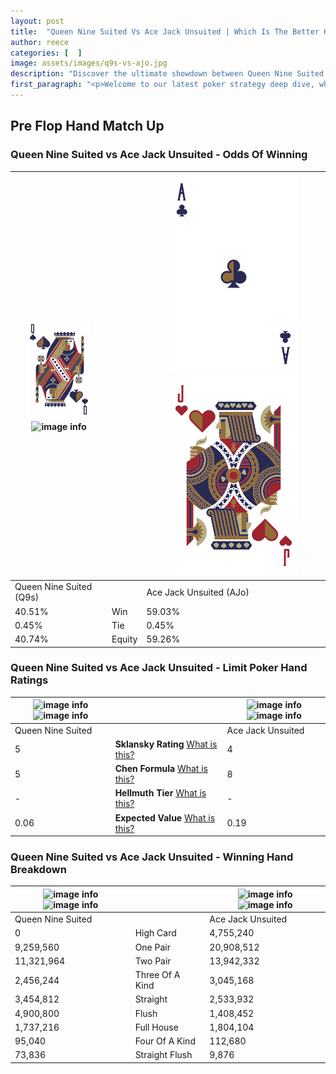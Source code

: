```yaml
---
layout: post
title:  "Queen Nine Suited Vs Ace Jack Unsuited | Which Is The Better Hand In Poker? A Complete Guide"
author: reece
categories: [  ]
image: assets/images/q9s-vs-ajo.jpg
description: "Discover the ultimate showdown between Queen Nine Suited and Ace Jack Unsuited in poker! Uncover the odds, strategies, and scenarios where one hand triumphs over the other. Get ready to up your poker game with this thrilling analysis."
first_paragraph: "<p>Welcome to our latest poker strategy deep dive, where we're pitting two distinct hands against each other in a high-stakes showdown: Queen Nine Suited vs Ace Jack Unsuited.</p><p>In the dynamic world of poker, every decision counts, and knowing which hand holds the upper hand is key to your success at the table.</p><p>In this article, we'll dissect these two hands, explore the scenarios where one dominates the other, and equip you with the knowledge to make strategic choices that can tip the odds in your favor.</p><p>Get ready to unravel the intriguing dynamics of these poker hands and elevate your game to new heights.</p>"
---
```




[comment]: # (sp0)

## Pre Flop Hand Match Up

<div class="table hand-ratings" markdown="1"> 



### Queen Nine Suited vs Ace Jack Unsuited - Odds Of Winning


    
| ![image info](assets/images/hand1/Q.png) ![image info](assets/images/hand1/9s.png) |  | ![image info](assets/images/hand2/A.png) ![image info](assets/images/hand2/Jo.png) |
| -------- | -------- | -------- |
| Queen Nine Suited (Q9s) |  | Ace Jack Unsuited (AJo) |
| 40.51% | Win | 59.03% |
| 0.45% | Tie | 0.45% |
| 40.74% | Equity | 59.26% |




[comment]: # (sp1)



### Queen Nine Suited vs Ace Jack Unsuited - Limit Poker Hand Ratings


    
| ![image info](https://www.riverpairs.com/assets/images/hand1/Q.png) ![image info](https://www.riverpairs.com/assets/images/hand1/9s.png) |  | ![image info](https://www.riverpairs.com/assets/images/hand2/A.png) ![image info](https://www.riverpairs.com/assets/images/hand2/Jo.png) |
| -------- | -------- | -------- |
| Queen Nine Suited |  | Ace Jack Unsuited |
| 5 | **Sklansky Rating** [What is this?](/sklansky-rating-explained) | 4 |
| 5 | **Chen Formula** [What is this?](/chen-formula-explained) | 8 |
| - | **Hellmuth Tier** [What is this?](/Hellmuth-tier-explained) | - |
| 0.06 | **Expected Value** [What is this?](/expected-value-explained) | 0.19 |




[comment]: # (sp2)



### Queen Nine Suited vs Ace Jack Unsuited - Winning Hand Breakdown


    
| ![image info](https://www.riverpairs.com/assets/images/hand1/Q.png) ![image info](https://www.riverpairs.com/assets/images/hand1/9s.png) |  | ![image info](https://www.riverpairs.com/assets/images/hand2/A.png) ![image info](https://www.riverpairs.com/assets/images/hand2/Jo.png) |
| -------- | -------- | -------- |
| Queen Nine Suited |  | Ace Jack Unsuited |
| 0 | High Card | 4,755,240 |
| 9,259,560 | One Pair | 20,908,512 |
| 11,321,964 | Two Pair | 13,942,332 |
| 2,456,244 | Three Of A Kind | 3,045,168 |
| 3,454,812 | Straight | 2,533,932 |
| 4,900,800 | Flush | 1,408,452 |
| 1,737,216 | Full House | 1,804,104 |
| 95,040 | Four Of A Kind | 112,680 |
| 73,836 | Straight Flush | 9,876 |




[comment]: # (sp3)



</div>

[comment]: # (sp4)



[comment]: # (sp5)

